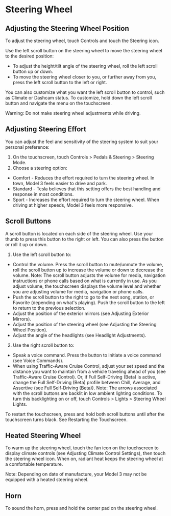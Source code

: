 # Steering Wheel

## Adjusting the Steering Wheel Position

To adjust the steering wheel, touch Controls and touch the Steering icon.

Use the left scroll button on the steering wheel to move the steering wheel to the desired position:
- To adjust the height/tilt angle of the steering wheel, roll the left scroll button up or down.
- To move the steering wheel closer to you, or further away from you, press the left scroll button to the left or right.

You can also customize what you want the left scroll button to control, such as Climate or Dashcam status. To customize, hold down the left scroll button and navigate the menu on the touchscreen.

Warning: Do not make steering wheel adjustments while driving.


## Adjusting Steering Effort

You can adjust the feel and sensitivity of the steering system to suit your personal preference:
1. On the touchscreen, touch Controls > Pedals & Steering > Steering Mode.
2. Choose a steering option:
- Comfort - Reduces the effort required to turn the steering wheel. In town, Model 3 feels easier to drive and park.
- Standard - Tesla believes that this setting offers the best handling and response in most conditions.
- Sport - Increases the effort required to turn the steering wheel. When driving at higher speeds, Model 3 feels more responsive.


## Scroll Buttons

A scroll button is located on each side of the steering wheel. Use your thumb to press this button to the right or left. You can also press the button or roll it up or down.

1. Use the left scroll button to:
- Control the volume. Press the scroll button to mute/unmute the volume, roll the scroll button up to increase the volume or down to decrease the volume.
Note: The scroll button adjusts the volume for media, navigation instructions or phone calls based on what is currently in use. As you adjust volume, the touchscreen displays the volume level and whether you are adjusting volume for media, navigation or phone calls.
- Push the scroll button to the right to go to the next song, station, or Favorite (depending on what's playing). Push the scroll button to the left to return to the previous selection.
- Adjust the position of the exterior mirrors (see Adjusting Exterior Mirrors).
- Adjust the position of the steering wheel (see Adjusting the Steering Wheel Position).
- Adjust the angle of the headlights (see Headlight Adjustments).
2. Use the right scroll button to:
- Speak a voice command. Press the button to initiate a voice command (see Voice Commands).
- When using Traffic-Aware Cruise Control, adjust your set speed and the distance you want to maintain from a vehicle traveling ahead of you (see Traffic-Aware Cruise Control). Or, if Full Self-Driving (Beta) is active, change the Full Self-Driving (Beta) profile between Chill, Average, and Assertive (see Full Self-Driving (Beta)).
Note: The arrows associated with the scroll buttons are backlit in low ambient lighting conditions. To turn this backlighting on or off, touch Controls > Lights > Steering Wheel Lights.

To restart the touchscreen, press and hold both scroll buttons until after the touchscreen turns black. See Restarting the Touchscreen.


## Heated Steering Wheel

To warm up the steering wheel, touch the fan icon on the touchscreen to display climate controls (see Adjusting Climate Control Settings), then touch the steering wheel icon. When on, radiant heat keeps the steering wheel at a comfortable temperature.

Note: Depending on date of manufacture, your Model 3 may not be equipped with a heated steering wheel.


## Horn

To sound the horn, press and hold the center pad on the steering wheel.